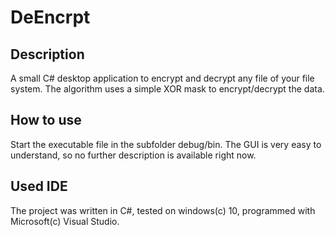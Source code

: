 # DeEncrpt

## Description
A small C# desktop application to encrypt and decrypt any file of your file system.
The algorithm uses a simple XOR mask to encrypt/decrypt the data.

## How to use
Start the executable file in the subfolder debug/bin.
The GUI is very easy to understand, so no further description is available right now.


## Used IDE
The project was written in C#, tested on windows(c) 10, programmed with
Microsoft(c) Visual Studio.
 
